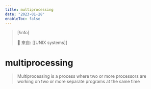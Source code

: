 ```yaml
---
title: multiprocessing
date: "2023-01-28"
enableToc: false
---
```


> [!info]
>
> 🌱 來自: [[UNIX systems]]

# multiprocessing

>  Multiprocessing is a process where two or more processors are working on two or more separate programs at the same time


